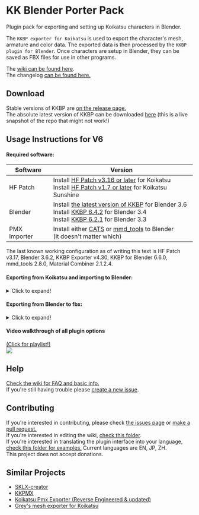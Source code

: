 # KK Blender Porter Pack
Plugin pack for exporting and setting up Koikatsu characters in Blender.  

The ```KKBP exporter for Koikatsu``` is used to export the character's mesh, armature and color data. The exported data is then processed by the ```KKBP plugin for Blender```. Once characters are setup in Blender, they can be saved as FBX files for use in other programs. 

The [wiki can be found here](https://github.com/FlailingFog/KK-Blender-Porter-Pack/blob/master/wiki/Wiki%20top.md).  
The changelog [can be found here.](https://github.com/FlailingFog/KK-Blender-Shader-Pack/blob/master/Changelog.md)

## Download
Stable versions of KKBP are [on the release page.](https://github.com/FlailingFog/KK-Blender-Porter-Pack/releases)  
The absolute latest version of KKBP can be downloaded [here](https://github.com/FlailingFog/KK-Blender-Porter-Pack/archive/refs/heads/master.zip) (this is a live snapshot of the repo that might not work!)

## Usage Instructions for V6
#### Required software:
|    Software   | Version | 
| ----------- | ----------- | 
| HF Patch      | Install [HF Patch v3.16 or later](https://github.com/ManlyMarco/KK-HF_Patch) for Koikatsu<br /> Install [HF Patch v1.7 or later](https://github.com/ManlyMarco/KKS-HF_Patch) for Koikatsu Sunshine      | 
| Blender   | Install [the latest version of KKBP](https://github.com/FlailingFog/KK-Blender-Porter-Pack/releases) for Blender 3.6<br /> Install [KKBP 6.4.2](https://github.com/FlailingFog/KK-Blender-Porter-Pack/releases/tag/V6.4.2) for Blender 3.4 <br />Install [KKBP 6.2.1](https://github.com/FlailingFog/KK-Blender-Porter-Pack/releases/tag/V6.2.0) for Blender 3.3 | 
| PMX Importer | Install either [CATS](https://github.com/GiveMeAllYourCats/cats-blender-plugin) or [mmd_tools](https://github.com/UuuNyaa/blender_mmd_tools) to Blender <br />(it doesn't matter which)

The last known working configuration as of writing this text is HF Patch v3.17, Blender 3.6.2, KKBP Exporter v4.30, KKBP for Blender 6.6.0, mmd_tools 2.8.0, Material Combiner 2.1.2.4.

#### Exporting from Koikatsu and importing to Blender:
<details><summary>Click to expand!</summary> 

Install KKBP for Koikatsu by copying the KKBP_Exporter.DLL into the plugins folder: C:/Koikatsu install directory/BepInEx/plugins/  
<sub>**(Don't mix KKBP Exporters and KKBP Blender Plugins from different releases. For example, if you are using KKBP release 6.4.2, you must use KK-Blender-Porter-Pack-V6.4.2.zip with KKBP_Exporter_V4.21.zip)**<sub/>
|    Game   | Plugin version | 
| ----------- | ----------- | 
| Koikatsu<br />Koikatsu Party  | Use the .dll file in the net3.5 folder     | 
| Koikatsu Sunshine   | Use the .dll file in the net4.6 folder   |

1. Start the game, go to the character creator and load your character
1. Click the "Export Model for KKBP" button on the top of the screen. This may take a few minutes depending on your hardware. A folder will popup when the export is finished  
![ ](https://github.com/FlailingFog/KK-Blender-Porter-Pack/blob/assets/readme/exportpanel.PNG)
1. Copy the entire folder generated by the plugin to your desktop. This folder is located in C:/Koikatsu install directory/Export_PMX. The format of this folder is ######_CharacterName.
1. Open Blender and make sure KKBP and one of the PMX Importers above are installed in the Blender addon menu
1. Click the Import Model button in the KKBP panel and choose the .pmx file from the export folder. This may take a few minutes depending on your hardware.  
![ ](https://github.com/FlailingFog/KK-Blender-Porter-Pack/blob/assets/readme/panelimport.PNG)
</details>

#### Exporting from Blender to fbx:

<details><summary>Click to expand!</summary> 

1. Save a backup file of your finished model
1. Choose which export type you want in the KKBP panel. There's currently a targeted export type for Unity (VRM and VRChat), and a generic fbx type for everything else
1. Click the "Prep for target application" button
1. Click the "Bake material templates" button and choose the folder you want to store all of your baked images to (warning: there's going to be a lot, so an empty folder is recommended)
1. Create an altas for the body, clothes and hair objects using the [material combiner](https://github.com/Grim-es/material-combiner-addon) addon
1. Hit the undo button to return to the state before you created the atlas. Change the menu under the "Apply baked templates" button from "Light" to "Dark" and click the button to load in the dark textures. Use material combiner again to generate the dark version of the material atlas 
1. Click the export FBX button in the KKBP panel to invoke the built-in fbx export dialog
</details>

#### Video walkthrough of all plugin options

[(Click for playlist!)  
![ ](https://i.ytimg.com/vi/JSdggnGtcmU/hqdefault.jpg?sqp=-oaymwEXCNACELwBSFryq4qpAwkIARUAAIhCGAE=&rs=AOn4CLB775lTVjcdZef5X39gSuwgKiRiBw)](https://www.youtube.com/playlist?list=PLhiuav2SCuvc-wbexi2vwSnVHnZFwkYNP)

## Help
[Check the wiki for FAQ and basic info.](https://github.com/FlailingFog/KK-Blender-Porter-Pack/blob/master/wiki/Wiki%20top.md)  
If you're still having trouble please [create a new issue](https://github.com/FlailingFog/KK-Blender-Porter-Pack/issues).

## Contributing
If you're interested in contributing, please check [the issues page](https://github.com/FlailingFog/KK-Blender-Porter-Pack/issues) or [make a pull request.](https://github.com/FlailingFog/KK-Blender-Porter-Pack/pulls)  
If you're interested in editing the wiki, [check this folder](https://github.com/FlailingFog/KK-Blender-Porter-Pack/tree/master/wiki).  
If you're interested in translating the plugin interface into your language, [check this folder for examples.](https://github.com/FlailingFog/KK-Blender-Porter-Pack/tree/master/interface) Current languages are EN, JP, ZH.  
This project does not accept donations.

## Similar Projects

* [SKLX-creator](https://sklx.gumroad.com/l/sklx-creator)
* [KKPMX](https://github.com/CazzoPMX/KKPMX)
* [Koikatsu Pmx Exporter (Reverse Engineered & updated)](https://github.com/Snittern/KoikatsuPmxExporterReverseEngineered)
* [Grey's mesh exporter for Koikatsu](https://www.google.com/search?q=koikatsu+discord)

